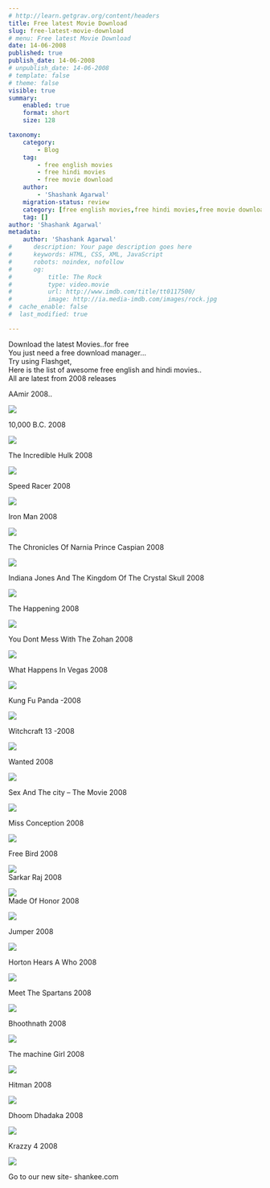 ```yaml
---
# http://learn.getgrav.org/content/headers
title: Free latest Movie Download
slug: free-latest-movie-download
# menu: Free latest Movie Download
date: 14-06-2008
published: true
publish_date: 14-06-2008
# unpublish_date: 14-06-2008
# template: false
# theme: false
visible: true
summary:
    enabled: true
    format: short
    size: 128

taxonomy:
    category:
        - Blog
    tag:
        - free english movies
        - free hindi movies
        - free movie download
    author:
        - 'Shashank Agarwal'
    migration-status: review
    category: [free english movies,free hindi movies,free movie download]
    tag: []
author: 'Shashank Agarwal'
metadata:
    author: 'Shashank Agarwal'
#      description: Your page description goes here
#      keywords: HTML, CSS, XML, JavaScript
#      robots: noindex, nofollow
#      og:
#          title: The Rock
#          type: video.movie
#          url: http://www.imdb.com/title/tt0117500/
#          image: http://ia.media-imdb.com/images/rock.jpg
#  cache_enable: false
#  last_modified: true

---
```


Download the latest Movies..for free  
You just need a free download manager…  
Try using Flashget,  
Here is the list of awesome free english and hindi movies..  
All are latest from 2008 releases

AAmir 2008..

[![](http://www.torrentportal.com/statimg/3307367.png)](http://www.torrentportal.com/details/3307367/IMG/)

10,000 B.C. 2008

[![](http://www.torrentportal.com/statimg/3307361.png)](http://www.torrentportal.com/details/3307361/IMG/)

The Incredible Hulk 2008

[![](http://www.torrentportal.com/statimg/3307341.png)](http://www.torrentportal.com/details/3307341/IMG/)

Speed Racer 2008

[![](http://www.torrentportal.com/statimg/3306822.png)](http://www.torrentportal.com/details/3306822/IMG/)

Iron Man 2008

[![](http://www.torrentportal.com/statimg/3306804.png)](http://www.torrentportal.com/details/3306804/IMG/)

The Chronicles Of Narnia Prince Caspian 2008

[![](http://www.torrentportal.com/statimg/3306803.png)](http://www.torrentportal.com/details/3306803/IMG/)

Indiana Jones And The Kingdom Of The Crystal Skull 2008

[![](http://www.torrentportal.com/statimg/3306790.png)](http://www.torrentportal.com/details/3306790/IMG/)

The Happening 2008

[![](http://www.torrentportal.com/statimg/3306758.png)](http://www.torrentportal.com/details/3306758/IMG/)

You Dont Mess With The Zohan 2008

[![](http://www.torrentportal.com/statimg/3306756.png)](http://www.torrentportal.com/details/3306756/IMG/)

What Happens In Vegas 2008

[![](http://www.torrentportal.com/statimg/3306456.png)](http://www.torrentportal.com/details/3306456/IMG/)

Kung Fu Panda -2008

[![](http://www.torrentportal.com/statimg/3306447.png)](http://www.torrentportal.com/details/3306447/IMG/)

Witchcraft 13 -2008

[![](http://www.torrentportal.com/statimg/3306386.png)](http://www.torrentportal.com/details/3306386/IMG/)

Wanted 2008

[![](http://www.torrentportal.com/statimg/3306362.png)](http://www.torrentportal.com/details/3306362/IMG/)

Sex And The city – The Movie 2008

[![](http://www.torrentportal.com/statimg/3306359.png)](http://www.torrentportal.com/details/3306359/IMG/)

Miss Conception 2008

[![](http://www.torrentportal.com/statimg/3306244.png)](http://www.torrentportal.com/details/3306244/IMG/)

Free Bird 2008

[![](http://www.torrentportal.com/statimg/3305180.png)](http://www.torrentportal.com/details/3305180/IMG/)  
Sarkar Raj 2008

[![](http://www.torrentportal.com/statimg/3305694.png)](http://www.torrentportal.com/details/3305694/IMG/)  
Made Of Honor 2008

[![](http://www.torrentportal.com/statimg/3302396.png)](http://www.torrentportal.com/details/3302396/IMG/)

Jumper 2008

[![](http://www.torrentportal.com/statimg/3303517.png)](http://www.torrentportal.com/details/3303517/IMG/)

Horton Hears A Who 2008

[![](http://www.torrentportal.com/statimg/3303965.png)](http://www.torrentportal.com/details/3303965/IMG/)

Meet The Spartans 2008

[![](http://www.torrentportal.com/statimg/3304002.png)](http://www.torrentportal.com/details/3304002/IMG/)

Bhoothnath 2008

[![](http://www.torrentportal.com/statimg/3304814.png)](http://www.torrentportal.com/details/3304814/IMG/)

The machine Girl 2008

[![](http://www.torrentportal.com/statimg/3300766.png)](http://www.torrentportal.com/details/3300766/IMG/)

Hitman 2008

[![](http://www.torrentportal.com/statimg/3300677.png)](http://www.torrentportal.com/details/3300677/IMG/)

Dhoom Dhadaka 2008

[![](http://www.torrentportal.com/statimg/3299947.png)](http://www.torrentportal.com/details/3299947/IMG/)

Krazzy 4 2008

[![](http://www.torrentportal.com/statimg/3299886.png)](http://www.torrentportal.com/details/3299886/IMG/)

Go to our new site- shankee.com
